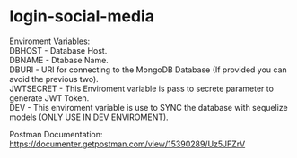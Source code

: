 # login-social-media  

Enviroment Variables:  
DBHOST - Database Host.  
DBNAME - Dtabase Name.  
DBURI - URI for connecting to the MongoDB Database (If provided you can avoid the previous two).  
JWTSECRET - This Enviroment variable is pass to secrete parameter to generate JWT Token.  
DEV - This enviroment variable is use to SYNC the database with sequelize models (ONLY USE IN DEV ENVIROMENT).  
  
Postman Documentation: https://documenter.getpostman.com/view/15390289/Uz5JFZrV
